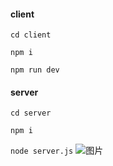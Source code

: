 #### client
`cd client`

`npm i`

`npm run dev`
#### server
`cd server`

`npm i`

`node server.js`
![图片](https://user-images.githubusercontent.com/43701793/121677553-98d12980-cae8-11eb-935a-f6ba798d772e.png)
